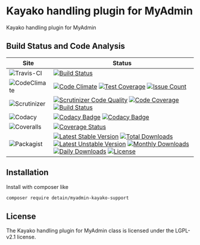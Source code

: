 # Kayako handling plugin for MyAdmin

Kayako handling plugin for MyAdmin

## Build Status and Code Analysis

Site          | Status
--------------|---------------------------
![Travis-CI](http://i.is.cc/storage/GYd75qN.png "Travis-CI")     | [![Build Status](https://travis-ci.org/detain/myadmin-kayako-support.svg?branch=master)](https://travis-ci.org/detain/myadmin-kayako-support)
![CodeClimate](http://i.is.cc/storage/GYlageh.png "CodeClimate")  | [![Code Climate](https://codeclimate.com/github/detain/myadmin-kayako-support/badges/gpa.svg)](https://codeclimate.com/github/detain/myadmin-kayako-support) [![Test Coverage](https://codeclimate.com/github/detain/myadmin-kayako-support/badges/coverage.svg)](https://codeclimate.com/github/detain/myadmin-kayako-support/coverage) [![Issue Count](https://codeclimate.com/github/detain/myadmin-kayako-support/badges/issue_count.svg)](https://codeclimate.com/github/detain/myadmin-kayako-support)
![Scrutinizer](http://i.is.cc/storage/GYeUnux.png "Scrutinizer")   | [![Scrutinizer Code Quality](https://scrutinizer-ci.com/g/myadmin-plugins/kayako-support/badges/quality-score.png?b=master)](https://scrutinizer-ci.com/g/myadmin-plugins/kayako-support/?branch=master) [![Code Coverage](https://scrutinizer-ci.com/g/myadmin-plugins/kayako-support/badges/coverage.png?b=master)](https://scrutinizer-ci.com/g/myadmin-plugins/kayako-support/?branch=master) [![Build Status](https://scrutinizer-ci.com/g/myadmin-plugins/kayako-support/badges/build.png?b=master)](https://scrutinizer-ci.com/g/myadmin-plugins/kayako-support/build-status/master)
![Codacy](http://i.is.cc/storage/GYi66Cx.png "Codacy")        | [![Codacy Badge](https://api.codacy.com/project/badge/Grade/226251fc068f4fd5b4b4ef9a40011d06)](https://www.codacy.com/app/detain/myadmin-kayako-support) [![Codacy Badge](https://api.codacy.com/project/badge/Coverage/25fa74eb74c947bf969602fcfe87e349)](https://www.codacy.com/app/detain/myadmin-kayako-support?utm_source=github.com&utm_medium=referral&utm_content=detain/myadmin-kayako-support&utm_campaign=Badge_Coverage)
![Coveralls](http://i.is.cc/storage/GYjNSim.png "Coveralls")    | [![Coverage Status](https://coveralls.io/repos/github/detain/db_abstraction/badge.svg?branch=master)](https://coveralls.io/github/detain/myadmin-kayako-support?branch=master)
![Packagist](http://i.is.cc/storage/GYacBEX.png "Packagist")     | [![Latest Stable Version](https://poser.pugx.org/detain/myadmin-kayako-support/version)](https://packagist.org/packages/detain/myadmin-kayako-support) [![Total Downloads](https://poser.pugx.org/detain/myadmin-kayako-support/downloads)](https://packagist.org/packages/detain/myadmin-kayako-support) [![Latest Unstable Version](https://poser.pugx.org/detain/myadmin-kayako-support/v/unstable)](//packagist.org/packages/detain/myadmin-kayako-support) [![Monthly Downloads](https://poser.pugx.org/detain/myadmin-kayako-support/d/monthly)](https://packagist.org/packages/detain/myadmin-kayako-support) [![Daily Downloads](https://poser.pugx.org/detain/myadmin-kayako-support/d/daily)](https://packagist.org/packages/detain/myadmin-kayako-support) [![License](https://poser.pugx.org/detain/myadmin-kayako-support/license)](https://packagist.org/packages/detain/myadmin-kayako-support)


## Installation

Install with composer like

```sh
composer require detain/myadmin-kayako-support
```

## License

The Kayako handling plugin for MyAdmin class is licensed under the LGPL-v2.1 license.

